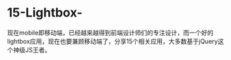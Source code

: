 # 15-Lightbox-
现在mobile即移动端，已经越来越得到前端设计师们的专注设计，而一个好的lightbox应用，现在也要兼顾移动端了，分享15个相关应用，大多数基于jQuery这个神级JS王者。

